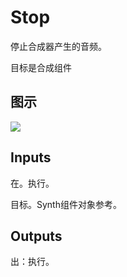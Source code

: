 # Stop

停止合成器产生的音频。

目标是合成组件

## 图示

![]($-20221218-21085997.png)

## Inputs

在。执行。

目标。Synth组件对象参考。  

## Outputs

出：执行。
